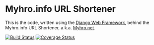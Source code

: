 Myhro.info URL Shortener
========================

This is the code, written using the [Django Web Framework](https://www.djangoproject.com/), behind the Myhro.info URL Shortener, a.k.a. [Myhro.net](http://myhro.net/).

[![Build Status](https://travis-ci.org/myhro/myhronet.svg?branch=master)](https://travis-ci.org/myhro/myhronet)
[![Coverage Status](https://coveralls.io/repos/myhro/myhronet/badge.png?branch=master)](https://coveralls.io/r/myhro/myhronet?branch=master)
